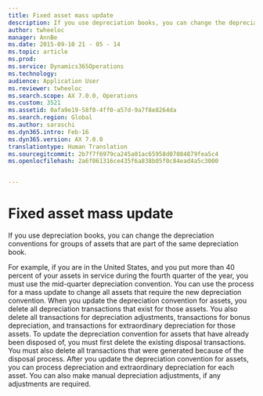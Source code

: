 ```yaml
---
title: Fixed asset mass update
description: If you use depreciation books, you can change the depreciation conventions for groups of assets that are part of the same depreciation book.
author: twheeloc
manager: AnnBe
ms.date: 2015-09-10 21 - 05 - 14
ms.topic: article
ms.prod: 
ms.service: Dynamics365Operations
ms.technology: 
audience: Application User
ms.reviewer: twheeloc
ms.search.scope: AX 7.0.0, Operations
ms.custom: 3521
ms.assetid: 0afa9e19-58f0-4ff0-a57d-9a7f8e8264da
ms.search.region: Global
ms.author: saraschi
ms.dyn365.intro: Feb-16
ms.dyn365.version: AX 7.0.0
translationtype: Human Translation
ms.sourcegitcommit: 2b7f7f6979ca245a01ac65958d07084879fea5c4
ms.openlocfilehash: 2a6f061316ce435f6a838b05f0c84ead4a5c3000


---
```


# <a name="fixed-asset-mass-update"></a>Fixed asset mass update

If you use depreciation books, you can change the depreciation conventions for groups of assets that are part of the same depreciation book.

For example, if you are in the United States, and you put more than 40 percent of your assets in service during the fourth quarter of the year, you must use the mid-quarter depreciation convention. You can use the process for a mass update to change all assets that require the new depreciation convention. When you update the depreciation convention for assets, you delete all depreciation transactions that exist for those assets. You also delete all transactions for depreciation adjustments, transactions for bonus depreciation, and transactions for extraordinary depreciation for those assets. To update the depreciation convention for assets that have already been disposed of, you must first delete the existing disposal transactions. You must also delete all transactions that were generated because of the disposal process. After you update the depreciation convention for assets, you can process depreciation and extraordinary depreciation for each asset. You can also make manual depreciation adjustments, if any adjustments are required.






<!--HONumber=Feb17_HO3-->


